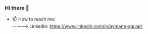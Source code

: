 ### Hi there 👋

<!--
**Aymanesguiar/Aymanesguiar** is a ✨ _special_ ✨ repository because its `README.md` (this file) appears on your GitHub profile.
-->


- 📫 How to reach me:  
  -----> LinkedIn: https://www.linkedin.com/in/aymane-sguiar/

